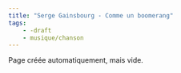 ```yaml
---
title: "Serge Gainsbourg - Comme un boomerang"
tags:
    - -draft
    - musique/chanson
---
```


Page créée automatiquement, mais vide.

